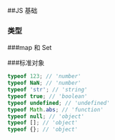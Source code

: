 ##JS 基础
 ### 类型
  
 ###map 和 Set
 
 ###标准对象
 
 ```js
 typeof 123; // 'number'
 typeof NaN; // 'number'
 typeof 'str'; // 'string'
 typeof true; // 'boolean'
 typeof undefined; // 'undefined'
 typeof Math.abs; // 'function'
 typeof null; // 'object'
 typeof []; // 'object'
 typeof {}; // 'object'
 ```
